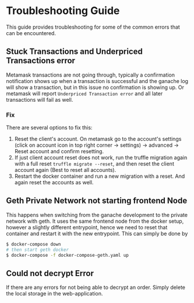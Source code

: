 # Troubleshooting Guide

This guide provides troubleshooting for some of the common errors that can be encountered.

## Stuck Transactions and Underpriced Transactions error

Metamask transactions are not going through, typically a confirmation notification shows up when a transaction is successful and the ganache log will show a transaction, but in this issue no confirmation is showing up. Or metamask will report `Underpriced Transaction error` and all later transactions will fail as well.

### Fix 

There are several options to fix this:
1. Reset the client's account. On metamask go to the account's settings (click on account icon in top right corner -> settings) -> advanced -> Reset account and confirm resetting.
2. If just client account reset does not work, run the truffle migration again with a full reset `truffle migrate --reset`, and then reset the client account again (Best to reset all accounts).
3. Restart the docker container and run a new migration with a reset. And again reset the accounts as well.

## Geth Private Network not starting frontend Node

This happens when switching from the ganache development to the private network with geth. It uses the same frontend node from the docker setup, however a slightly different entrypoint, hence we need to reset that container and restart it with the new entrypoint. This can simply be done by

```bash
$ docker-compose down
# then start geth docker
$ docker-compose -f docker-compose-geth.yaml up
```

## Could not decrypt Error

If there are any errors for not being able to decrypt an order. Simply delete the local storage in the web-application.